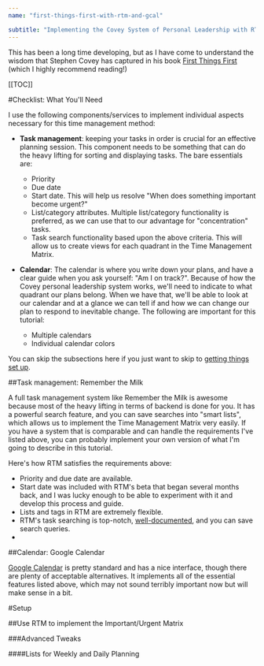 ```yaml
---
name: "first-things-first-with-rtm-and-gcal"

subtitle: "Implementing the Covey System of Personal Leadership with RTM and GCal"
---
```


This has been a long time developing, but as I have come to understand the wisdom that Stephen Covey has captured in his book [First Things First](http://???) (which I highly recommend reading!)

[[TOC]]


#Checklist: What You'll Need

I use the following components/services to implement individual aspects necessary for this time management method:

* **Task management**: keeping your tasks in order is crucial for an effective planning session. This component needs to be something that can do the heavy lifting for sorting and displaying tasks. The bare essentials are:
	* Priority
    * Due date
    * Start date. This will help us resolve "When does something important become urgent?"
    * List/category attributes. Multiple list/category functionality is preferred, as we can use that to our advantage for "concentration" tasks.
    * Task search functionality based upon the above criteria. This will allow us to create views for each quadrant in the Time Management Matrix.

* **Calendar**: The calendar is where you write down your plans, and have a clear guide when you ask yourself: "Am I on track?". Because of how the Covey personal leadership system works, we'll need to indicate to what quadrant our plans belong. When we have that, we'll be able to look at our calendar and at a glance we can tell if and how we can change our plan to respond to inevitable change. The following are important for this tutorial:

    * Multiple calendars
    * Individual calendar colors

You can skip the subsections here if you just want to skip to [getting things set up](#Setup).

##Task management: Remember the Milk

A full task management system like Remember the Milk is awesome because most of the heavy lifting in terms of backend is done for you. It has a powerful search feature, and you can save searches into "smart lists", which allows us to implement the Time Management Matrix very easily. If you have a system that is comparable and can handle the requirements I've listed above, you can probably implement your own version of what I'm going to describe in this tutorial.

Here's how RTM satisfies the requirements above:

* Priority and due date are available.
* Start date was included with RTM's beta that began several months back, and I was lucky enough to be able to experiment with it and develop this process and guide.
* Lists and tags in RTM are extremely flexible.
* RTM's task searching is top-notch, [well-documented](),  and you can save search queries.
* 

##Calendar: Google Calendar

[Google Calendar](calendar.google.com) is pretty standard and has a nice interface, though there are plenty of acceptable alternatives. It implements all of the essential features listed above, which may not sound terribly important now but will make sense in a bit.

#Setup <a id="setup"></a>

##Use RTM to implement the Important/Urgent Matrix

###Advanced Tweaks

####Lists for Weekly and Daily Planning